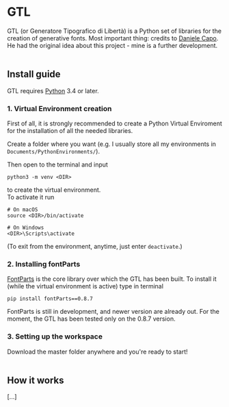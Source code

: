 # GTL
GTL (or Generatore Tipografico di Libertà) is a Python set of libraries for the creation of generative fonts.
Most important thing: credits to [Daniele Capo](http://www.danielecapo.com/). He had the original idea about this project - mine is a further development.
<br />
<br />

## Install guide
GTL requires [Python](https://www.python.org/) 3.4 or later.

### 1. Virtual Environment creation
First of all, it is strongly recommended to create a Python Virtual Enviroment for the installation of all the needed libraries.

Create a folder where you want (e.g. I usually store all my environments in ```Documents/PythonEnvironments/```).

Then open to the terminal and input
```
python3 -m venv <DIR>
```
to create the virtual environment.<br />
To activate it run
```
# On macOS
source <DIR>/bin/activate

# On Windows
<DIR>\Scripts\activate
```
(To exit from the environment, anytime, just enter ```deactivate```.)

### 2. Installing fontParts
[FontParts](https://fontparts.readthedocs.io/) is the core library over which the GTL has been built. To install it (while the virtual environment is active) type in terminal
```
pip install fontParts==0.8.7
```
FontParts is still in development, and newer version are already out. For the moment, the GTL has been tested only on the 0.8.7 version.

### 3. Setting up the workspace
Download the master folder anywhere and you're ready to start!
<br />
<br />

## How it works
[...]
